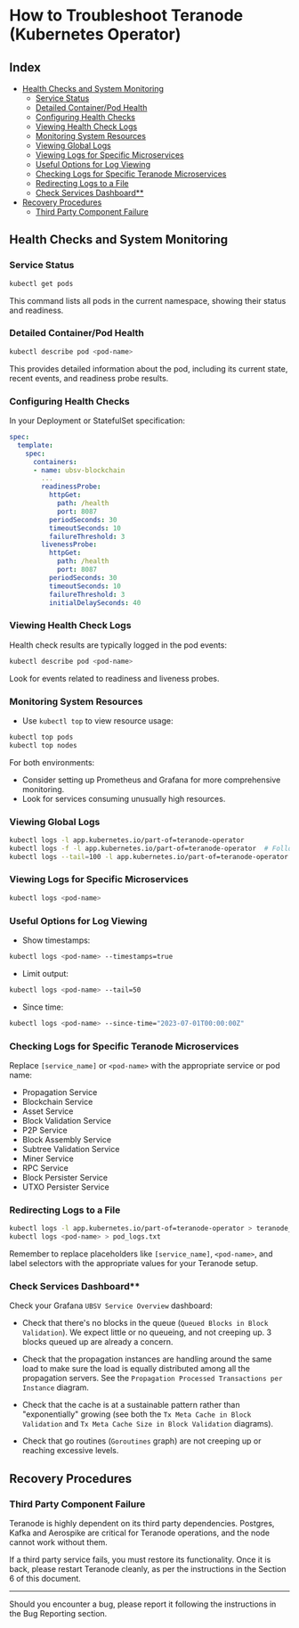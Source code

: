 # How to Troubleshoot Teranode (Kubernetes Operator)


## Index

- [Health Checks and System Monitoring](#health-checks-and-system-monitoring)
    - [Service Status](#service-status)
    - [Detailed Container/Pod Health](#detailed-containerpod-health)
    - [Configuring Health Checks](#configuring-health-checks)
    - [Viewing Health Check Logs](#viewing-health-check-logs)
    - [Monitoring System Resources](#monitoring-system-resources)
    - [Viewing Global Logs](#viewing-global-logs)
    - [Viewing Logs for Specific Microservices](#viewing-logs-for-specific-microservices)
    - [Useful Options for Log Viewing](#useful-options-for-log-viewing)
    - [Checking Logs for Specific Teranode Microservices](#checking-logs-for-specific-teranode-microservices)
    - [Redirecting Logs to a File](#redirecting-logs-to-a-file)
    - [Check Services Dashboard**](#check-services-dashboard)
- [Recovery Procedures](#recovery-procedures)
    - [Third Party Component Failure](#third-party-component-failure)


## Health Checks and System Monitoring


### Service Status

```bash
kubectl get pods
```
This command lists all pods in the current namespace, showing their status and readiness.


### Detailed Container/Pod Health


```bash
kubectl describe pod <pod-name>
```
This provides detailed information about the pod, including its current state, recent events, and readiness probe results.



### Configuring Health Checks



In your Deployment or StatefulSet specification:

```yaml
spec:
  template:
    spec:
      containers:
      - name: ubsv-blockchain
        ...
        readinessProbe:
          httpGet:
            path: /health
            port: 8087
          periodSeconds: 30
          timeoutSeconds: 10
          failureThreshold: 3
        livenessProbe:
          httpGet:
            path: /health
            port: 8087
          periodSeconds: 30
          timeoutSeconds: 10
          failureThreshold: 3
          initialDelaySeconds: 40
```


### Viewing Health Check Logs


Health check results are typically logged in the pod events:

```bash
kubectl describe pod <pod-name>
```
Look for events related to readiness and liveness probes.



### Monitoring System Resources



* Use `kubectl top` to view resource usage:

```bash
kubectl top pods
kubectl top nodes
```


For both environments:

* Consider setting up Prometheus and Grafana for more comprehensive monitoring.
* Look for services consuming unusually high resources.



### Viewing Global Logs


```bash
kubectl logs -l app.kubernetes.io/part-of=teranode-operator
kubectl logs -f -l app.kubernetes.io/part-of=teranode-operator  # Follow logs in real-time
kubectl logs --tail=100 -l app.kubernetes.io/part-of=teranode-operator  # View only the most recent logs
```



### Viewing Logs for Specific Microservices





```bash
kubectl logs <pod-name>
```



### Useful Options for Log Viewing





* Show timestamps:
```bash
kubectl logs <pod-name> --timestamps=true
```
* Limit output:
```bash
kubectl logs <pod-name> --tail=50
```
* Since time:
```bash
kubectl logs <pod-name> --since-time="2023-07-01T00:00:00Z"
```



### Checking Logs for Specific Teranode Microservices



Replace `[service_name]` or `<pod-name>` with the appropriate service or pod name:

* Propagation Service
* Blockchain Service
* Asset Service
* Block Validation Service
* P2P Service
* Block Assembly Service
* Subtree Validation Service
* Miner Service
* RPC Service
* Block Persister Service
* UTXO Persister Service


### Redirecting Logs to a File





```bash
kubectl logs -l app.kubernetes.io/part-of=teranode-operator > teranode_logs.txt
kubectl logs <pod-name> > pod_logs.txt
```

Remember to replace placeholders like `[service_name]`, `<pod-name>`, and label selectors with the appropriate values for your Teranode setup.



### Check Services Dashboard**



Check your Grafana `UBSV Service Overview` dashboard:



- Check that there's no blocks in the queue (`Queued Blocks in Block Validation`). We expect little or no queueing, and not creeping up. 3 blocks queued up are already a concern.



- Check that the propagation instances are handling around the same load to make sure the load is equally distributed among all the propagation servers. See the `Propagation Processed Transactions per Instance` diagram.



- Check that the cache is at a sustainable pattern rather than "exponentially" growing (see both the `Tx Meta Cache in Block Validation` and `Tx Meta Cache Size in Block Validation` diagrams).



- Check that go routines (`Goroutines` graph) are not creeping up or reaching excessive levels.



## Recovery Procedures



### Third Party Component Failure



Teranode is highly dependent on its third party dependencies. Postgres, Kafka and Aerospike are critical for Teranode operations, and the node cannot work without them.



If a third party service fails, you must restore its functionality. Once it is back, please restart Teranode cleanly, as per the instructions in the Section 6 of this document.




------


Should you encounter a bug, please report it following the instructions in the Bug Reporting section.
